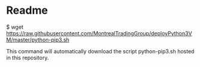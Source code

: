 # Readme
$ wget https://raw.githubusercontent.com/MontrealTradingGroup/deployPython3VM/master/python-pip3.sh

This command will automatically download the script python-pip3.sh hosted in this repository.
